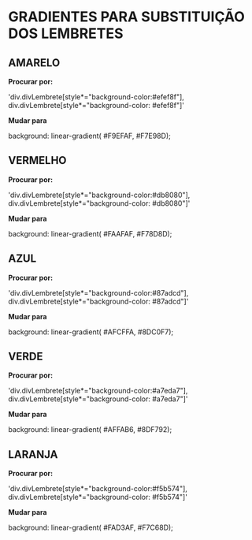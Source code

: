 # GRADIENTES PARA SUBSTITUIÇÃO DOS LEMBRETES

## AMARELO

**Procurar por:**

'div.divLembrete[style*="background-color:#efef8f"], div.divLembrete[style*="background-color: #efef8f"]'

**Mudar para**

background: linear-gradient( #F9EFAF, #F7E98D);

## VERMELHO

**Procurar por:**

'div.divLembrete[style*="background-color:#db8080"], div.divLembrete[style*="background-color: #db8080"]'

**Mudar para**

background: linear-gradient( #FAAFAF, #F78D8D);

## AZUL

**Procurar por:**

'div.divLembrete[style*="background-color:#87adcd"], div.divLembrete[style*="background-color: #87adcd"]'

**Mudar para**

background: linear-gradient( #AFCFFA, #8DC0F7);

## VERDE

**Procurar por:**

'div.divLembrete[style*="background-color:#a7eda7"], div.divLembrete[style*="background-color: #a7eda7"]'

**Mudar para**

background: linear-gradient( #AFFAB6, #8DF792);

## LARANJA

**Procurar por:**

'div.divLembrete[style*="background-color:#f5b574"], div.divLembrete[style*="background-color: #f5b574"]'

**Mudar para**

background: linear-gradient( #FAD3AF, #F7C68D);
